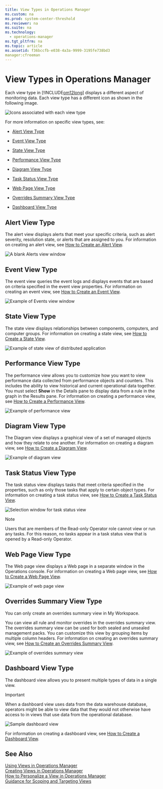 ```yaml
---
title: View Types in Operations Manager
ms.custom: na
ms.prod: system-center-threshold
ms.reviewer: na
ms.suite: na
ms.technology: 
  - operations-manager
ms.tgt_pltfrm: na
ms.topic: article
ms.assetid: f36bccfb-e038-4a3a-9999-3195fe738bd3
manager:cfreeman
---
```

# View Types in Operations Manager
Each view type in [!INCLUDE[om12long](../../om/manage//om12long_md.md)] displays a different aspect of monitoring data. Each view type has a different icon as shown in the following image.  
  
![Icons associated with each view type](../../om/manage//ViewTypesOM12.jpg "ViewTypesOM12")  
  
For more information on specific view types, see:  
  
-   [Alert View Type](../../om/manage/View-Types-in-Operations-Manager.md#bkmk_alertviewtype)  
  
-   [Event View Type](../../om/manage/View-Types-in-Operations-Manager.md#bkmk_eventviewtype)  
  
-   [State View Type](../../om/manage/View-Types-in-Operations-Manager.md#bkmk_stateviewtype)  
  
-   [Performance View Type](../../om/manage/View-Types-in-Operations-Manager.md#bkmk_performanceviewtype)  
  
-   [Diagram View Type](../../om/manage/View-Types-in-Operations-Manager.md#bkmk_diagramviewtype)  
  
-   [Task Status View Type](../../om/manage/View-Types-in-Operations-Manager.md#bkmk_taskstatusviewtype)  
  
-   [Web Page View Type](../../om/manage/View-Types-in-Operations-Manager.md#bkmk_webpageviewtype)  
  
-   [Overrides Summary View Type](../../om/manage/View-Types-in-Operations-Manager.md#bkmk_overridessummaryviewtype)  
  
-   [Dashboard View Type](../../om/manage/View-Types-in-Operations-Manager.md#bkmk_dashboardviewtype)  
  
## <a name="bkmk_alertviewtype"></a>Alert View Type  
The alert view displays alerts that meet your specific criteria, such as alert severity, resolution state, or alerts that are assigned to you. For information on creating an alert view, see [How to Create an Alert View](../../om/manage/Creating-Views-in-Operations-Manager.md#bkmk_howtocreateanalertview).  
  
![A blank Alerts view window](../../om/manage//Alertsview.gif "Alertsview")  
  
## <a name="bkmk_eventviewtype"></a>Event View Type  
The event view queries the event logs and displays events that are based on criteria specified in the event view properties. For information on creating an event view, see [How to Create an Event View](../../om/manage/Creating-Views-in-Operations-Manager.md#bkmk_howtocreateaneventview).  
  
![Example of Events view window](../../om/manage//neweventsview.gif "neweventsview")  
  
## <a name="bkmk_stateviewtype"></a>State View Type  
The state view displays relationships between components, computers, and computer groups. For information on creating a state view, see [How to Create a State View](../../om/manage/Creating-Views-in-Operations-Manager.md#bkmk_howtocreateastateview).  
  
![Example of state view of distributed application](../../om/manage//Stateview.gif "Stateview")  
  
## <a name="bkmk_performanceviewtype"></a>Performance View Type  
The performance view allows you to customize how you want to view performance data collected from performance objects and counters. This includes the ability to view historical and current operational data together. You must select **Show** in the Details pane to display data from a rule in the graph in the Results pane. For information on creating a performance view, see [How to Create a Performance View](../../om/manage/Creating-Views-in-Operations-Manager.md#bkmk_howtocreateaperformanceview).  
  
![Example of performance view](../../om/manage//Performanceview.gif "Performanceview")  
  
## <a name="bkmk_diagramviewtype"></a>Diagram View Type  
The Diagram view displays a graphical view of a set of managed objects and how they relate to one another. For information on creating a diagram view, see [How to Create a Diagram View](../../om/manage/Creating-Views-in-Operations-Manager.md#bkmk_howtocreateadiagramview).  
  
![Example of diagram view](../../om/manage//Diagramview.gif "Diagramview")  
  
## <a name="bkmk_taskstatusviewtype"></a>Task Status View Type  
The task status view displays tasks that meet criteria specified in the properties, such as only those tasks that apply to certain object types. For information on creating a task status view, see [How to Create a Task Status View](../../om/manage/Creating-Views-in-Operations-Manager.md#bkmk_howtocreateataskstatusview).  
  
![Selection window for task status view](../../om/manage//Taskstatusview.gif "Taskstatusview")  
  
> [!NOTE]  
> Users that are members of the Read\-only Operator role cannot view or run any tasks. For this reason, no tasks appear in a task status view that is opened by a Read\-only Operator.  
  
## <a name="bkmk_webpageviewtype"></a>Web Page View Type  
The Web page view displays a Web page in a separate window in the Operations console. For information on creating a Web page view, see [How to Create a Web Page View](../../om/manage/Creating-Views-in-Operations-Manager.md#bkmk_howtocreateawebpageview).  
  
![Example of web page view](../../om/manage//Webpageview.gif "Webpageview")  
  
## <a name="bkmk_overridessummaryviewtype"></a>Overrides Summary View Type  
You can only create an overrides summary view in My Workspace.  
  
You can view all rule and monitor overrides in the overrides summary view. The overrides summary view can be used for both sealed and unsealed management packs. You can customize this view by grouping items by multiple column headers. For information on creating an overrides summary view, see [How to Create an Overrides Summary View](../../om/manage/Creating-Views-in-Operations-Manager.md#bkmk_howtocreateanoverridessummaryview).  
  
![Example of overrides summary view](../../om/manage//OverridesSummaryView.gif "OverridesSummaryView")  
  
## <a name="bkmk_dashboardviewtype"></a>Dashboard View Type  
The dashboard view allows you to present multiple types of data in a single view.  
  
> [!IMPORTANT]  
> When a dashboard view uses data from the data warehouse database, operators might be able to view data that they would not otherwise have access to in views that use data from the operational database.  
  
![Sample dashboard view](../../om/manage//OM12_SampleDashboard.gif "OM12_SampleDashboard")  
  
For information on creating a dashboard view, see [How to Create a Dashboard View](../../om/manage/Creating-Views-in-Operations-Manager.md#bkmk_howtocreateadashboardview).  
  
## See Also  
[Using Views in Operations Manager](../../om/manage/Using-Views-in-Operations-Manager.md)  
[Creating Views in Operations Manager](../../om/manage/Creating-Views-in-Operations-Manager.md)  
[How to Personalize a View in Operations Manager](../../om/manage/How-to-Personalize-a-View-in-Operations-Manager.md)  
[Guidance for Scoping and Targeting Views](../../om/manage/Guidance-for-Scoping-and-Targeting-Views.md)  
  
